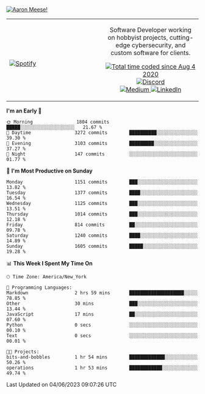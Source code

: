 [![Aaron Meese!](https://user-images.githubusercontent.com/17814535/88975338-a2aabf00-d27f-11ea-963f-8a19608716b4.png)](https://github.com/ajmeese7/readme-ascii "README ASCII")

<!-- Modified from project here: https://github.com/novatorem/novatorem -->
<table width="100%">
  <tr>
  <td width="50%">

&nbsp; <br> [![Spotify](https://ajmeese7.vercel.app/api/spotify)](https://open.spotify.com/user/ajmeese)

  </td>
  <td width="50%">
    <p align="center">
    Software Developer working on hobbyist projects, cutting-edge cybersecurity, and custom software for clients.
    </p>
    <p align="center">
      <a href="https://wakatime.com/@f726891d-3b02-46cd-9b60-e8c59f9e2b14">
        <img src="https://wakatime.com/badge/user/f726891d-3b02-46cd-9b60-e8c59f9e2b14.svg" alt="Total time coded since Aug 4 2020" title="WakaTime" />
      </a>
      <a href="http://link.aaronmeese.com/discord">
        <img src="https://img.shields.io/badge/discord-ajmeese7%234835-369?style=flat-square&logo=discord&logoColor=white&color=purple" alt="Discord" title="Discord">
      </a>
      <br />
      <a href="https://link.aaronmeese.com/medium">
        <img src="https://img.shields.io/badge/medium-ajmeese7-1DB954?style=flat-square&logo=medium&logoColor=white" alt="Medium" title="Medium">
      </a>
      <a href="https://link.aaronmeese.com/linkedin">
        <img src="https://img.shields.io/badge/linkedIn-aaronmeese-1DB954?style=flat-square&logo=linkedin&logoColor=white&color=blue" alt="LinkedIn" title="LinkedIn">
      </a>
    </p>
  </td>

</table>

[//]: <> (The `&nbsp;` is to have Aphelion take up more space)

<!--START_SECTION:waka-->
**I'm an Early 🐤** 

```text
🌞 Morning                1804 commits        █████░░░░░░░░░░░░░░░░░░░░   21.67 % 
🌆 Daytime                3272 commits        ██████████░░░░░░░░░░░░░░░   39.30 % 
🌃 Evening                3103 commits        █████████░░░░░░░░░░░░░░░░   37.27 % 
🌙 Night                  147 commits         ░░░░░░░░░░░░░░░░░░░░░░░░░   01.77 % 
```
📅 **I'm Most Productive on Sunday** 

```text
Monday                   1151 commits        ███░░░░░░░░░░░░░░░░░░░░░░   13.82 % 
Tuesday                  1377 commits        ████░░░░░░░░░░░░░░░░░░░░░   16.54 % 
Wednesday                1125 commits        ███░░░░░░░░░░░░░░░░░░░░░░   13.51 % 
Thursday                 1014 commits        ███░░░░░░░░░░░░░░░░░░░░░░   12.18 % 
Friday                   814 commits         ██░░░░░░░░░░░░░░░░░░░░░░░   09.78 % 
Saturday                 1240 commits        ████░░░░░░░░░░░░░░░░░░░░░   14.89 % 
Sunday                   1605 commits        █████░░░░░░░░░░░░░░░░░░░░   19.28 % 
```


📊 **This Week I Spent My Time On** 

```text
🕑︎ Time Zone: America/New_York

💬 Programming Languages: 
Markdown                 2 hrs 59 mins       ████████████████████░░░░░   78.85 % 
Other                    30 mins             ███░░░░░░░░░░░░░░░░░░░░░░   13.44 % 
JavaScript               17 mins             ██░░░░░░░░░░░░░░░░░░░░░░░   07.60 % 
Python                   0 secs              ░░░░░░░░░░░░░░░░░░░░░░░░░   00.10 % 
Text                     0 secs              ░░░░░░░░░░░░░░░░░░░░░░░░░   00.01 % 

🐱‍💻 Projects: 
bits-and-bobbles         1 hr 54 mins        █████████████░░░░░░░░░░░░   50.26 % 
operations               1 hr 53 mins        ████████████░░░░░░░░░░░░░   49.74 % 
```


 Last Updated on 04/06/2023 09:07:26 UTC
<!--END_SECTION:waka-->
